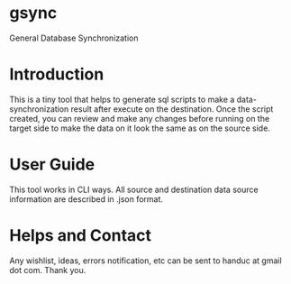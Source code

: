 # gsync
General Database Synchronization

# Introduction
This is a tiny tool that helps to generate sql scripts to make a data-synchronization result after execute on the destination.
Once the script created, you can review and make any changes before running on the target side to make the data on it look the same as on the source side.
# User Guide
This tool works in CLI ways.
All source and destination data source information are described in .json format.
# Helps and Contact
Any wishlist, ideas, errors notification, etc can be sent to handuc at gmail dot com. Thank you.
